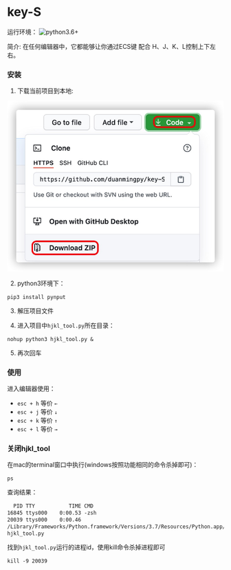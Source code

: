 # key-S

运行环境： ![python3.6+](https://img.shields.io/badge/python-3.6+-green.svg?style=plastic)


简介: 在任何编辑器中，它都能够让你通过ECS键 配合 H、J、K、L控制上下左右。


### 安装


1. 下载当前项目到本地:

![下载方式zip](https://github.com/duanmingpy/key-S/blob/author-dev/readme_photos/key-S-download.png)


2. python3环境下：

```shell script
pip3 install pynput
```

3. 解压项目文件


4. 进入项目中`hjkl_tool.py`所在目录：

```shell script
nohup python3 hjkl_tool.py &
```

5. 再次回车



### 使用

进入编辑器使用：

- `esc + h`  等价  `←`
- `esc + j`  等价  `↓`
- `esc + k`  等价  `↑`
- `esc + l`  等价  `→`


### 关闭hjkl_tool

在mac的terminal窗口中执行(windows按照功能相同的命令杀掉即可)：

```shell script
ps
```

查询结果：
```shell script
  PID TTY           TIME CMD
16845 ttys000    0:00.53 -zsh
20039 ttys000    0:00.46 /Library/Frameworks/Python.framework/Versions/3.7/Resources/Python.app/Contents/MacOS/Python hjkl_tool.py
```

找到`hjkl_tool.py`运行的进程id，使用kill命令杀掉进程即可

```shell script
kill -9 20039
```



